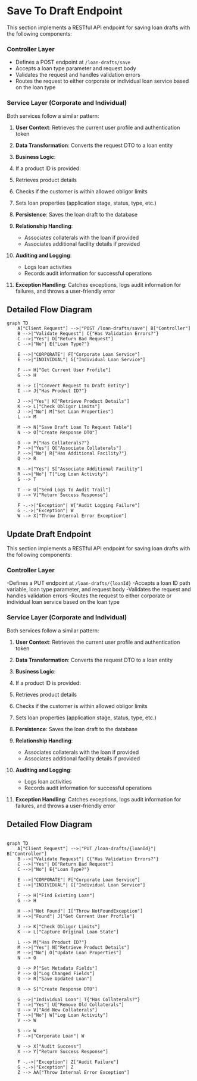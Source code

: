 # Save To Draft Endpoint

This section implements a RESTful API endpoint for saving loan drafts with the following components:

### Controller Layer

- Defines a POST endpoint at `/loan-drafts/save`
- Accepts a loan type parameter and request body
- Validates the request and handles validation errors
- Routes the request to either corporate or individual loan service based on the loan type

### Service Layer (Corporate and Individual)

Both services follow a similar pattern:

1. **User Context**: Retrieves the current user profile and authentication token
2. **Data Transformation**: Converts the request DTO to a loan entity
3. **Business Logic**:

4. If a product ID is provided:

5. Retrieves product details
6. Checks if the customer is within allowed obligor limits
7. Sets loan properties (application stage, status, type, etc.)

8. **Persistence**: Saves the loan draft to the database
9. **Relationship Handling**:

   - Associates collaterals with the loan if provided
   - Associates additional facility details if provided

10. **Auditing and Logging**:

    - Logs loan activities
    - Records audit information for successful operations

11. **Exception Handling**: Catches exceptions, logs audit information for failures, and throws a user-friendly error

## Detailed Flow Diagram

```mermaid
graph TD
    A["Client Request"] -->|"POST /loan-drafts/save"| B["Controller"]
    B -->|"Validate Request"| C{"Has Validation Errors?"}
    C -->|"Yes"| D["Return Bad Request"]
    C -->|"No"| E{"Loan Type?"}

    E -->|"CORPORATE"| F["Corporate Loan Service"]
    E -->|"INDIVIDUAL"| G["Individual Loan Service"]

    F --> H["Get Current User Profile"]
    G --> H

    H --> I["Convert Request to Draft Entity"]
    I --> J{"Has Product ID?"}

    J -->|"Yes"| K["Retrieve Product Details"]
    K --> L["Check Obligor Limits"]
    J -->|"No"| M["Set Loan Properties"]
    L --> M

    M --> N["Save Draft Loan To Request Table"]
    N --> O["Create Response DTO"]

    O --> P{"Has Collaterals?"}
    P -->|"Yes"| Q["Associate Collaterals"]
    P -->|"No"| R{"Has Additional Facility?"}
    Q --> R

    R -->|"Yes"| S["Associate Additional Facility"]
    R -->|"No"| T["Log Loan Activity"]
    S --> T

    T --> U["Send Logs To Audit Trail"]
    U --> V["Return Success Response"]

    F -.->|"Exception"| W["Audit Logging Failure"]
    G -.->|"Exception"| W
    W --> X["Throw Internal Error Exception"]
```

## Update Draft Endpoint

This section implements a RESTful API endpoint for saving loan drafts with the following components:

### Controller Layer

-Defines a PUT endpoint at `/loan-drafts/{loanId}`
-Accepts a loan ID path variable, loan type parameter, and request body
-Validates the request and handles validation errors
-Routes the request to either corporate or individual loan service based on the loan type

### Service Layer (Corporate and Individual)

Both services follow a similar pattern:

1. **User Context**: Retrieves the current user profile and authentication token
2. **Data Transformation**: Converts the request DTO to a loan entity
3. **Business Logic**:

4. If a product ID is provided:

5. Retrieves product details
6. Checks if the customer is within allowed obligor limits
7. Sets loan properties (application stage, status, type, etc.)

8. **Persistence**: Saves the loan draft to the database
9. **Relationship Handling**:

   - Associates collaterals with the loan if provided
   - Associates additional facility details if provided

10. **Auditing and Logging**:

    - Logs loan activities
    - Records audit information for successful operations

11. **Exception Handling**: Catches exceptions, logs audit information for failures, and throws a user-friendly error

## Detailed Flow Diagram

```mermaid

graph TD
    A["Client Request"] -->|"PUT /loan-drafts/{loanId}"| B["Controller"]
    B -->|"Validate Request"| C{"Has Validation Errors?"}
    C -->|"Yes"| D["Return Bad Request"]
    C -->|"No"| E{"Loan Type?"}

    E -->|"CORPORATE"| F["Corporate Loan Service"]
    E -->|"INDIVIDUAL"| G["Individual Loan Service"]

    F --> H["Find Existing Loan"]
    G --> H

    H -->|"Not Found"| I["Throw NotFoundException"]
    H -->|"Found"| J["Get Current User Profile"]

    J --> K["Check Obligor Limits"]
    K --> L["Capture Original Loan State"]

    L --> M{"Has Product ID?"}
    M -->|"Yes"| N["Retrieve Product Details"]
    M -->|"No"| O["Update Loan Properties"]
    N --> O

    O --> P["Set Metadata Fields"]
    P --> Q["Log Changed Fields"]
    Q --> R["Save Updated Loan"]

    R --> S["Create Response DTO"]

    G -->|"Individual Loan"| T{"Has Collaterals?"}
    T -->|"Yes"| U["Remove Old Collaterals"]
    U --> V["Add New Collaterals"]
    T -->|"No"| W["Log Loan Activity"]
    V --> W

    S --> W
    F -->|"Corporate Loan"| W

    W --> X["Audit Success"]
    X --> Y["Return Success Response"]

    F -.->|"Exception"| Z["Audit Failure"]
    G -.->|"Exception"| Z
    Z --> AA["Throw Internal Error Exception"]

```
